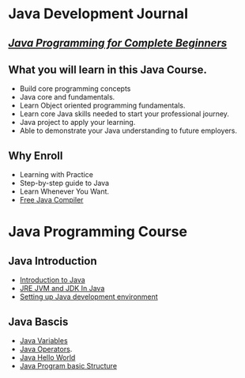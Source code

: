 # Java Development Journal
## _[Java Programming for Complete Beginners](https://www.javadevjournal.com/courses/java-programmin-for-complete-beginners/)_



## What you will learn in this Java Course.

- Build core programming concepts
- Java core and fundamentals.
- Learn Object oriented programming fundamentals.
- Learn core Java skills needed to start your professional journey.
- Java project to apply your learning.
- Able to demonstrate your Java understanding to future employers.

## Why Enroll

- Learning with Practice
- Step-by-step guide to Java
- Learn Whenever You Want.
- [Free Java Compiler](https://editor.javadevjournal.com/java-compiler.html)

# Java Programming Course

## Java Introduction
 - [Introduction to Java](https://www.javadevjournal.com/topics/introduction-to-java/)
 - [JRE JVM and JDK In Java](https://www.javadevjournal.com/topics/jre-jvm-and-jdk-in-java/)
 - [Setting up Java development environment](https://www.javadevjournal.com/topics/setting-up-java-development-environment/)

## Java Bascis
- [Java Variables](https://www.javadevjournal.com/topics/java-variables/)
- [Java Operators](https://www.javadevjournal.com/topics/java-operators/).
- [Java Hello World](https://www.javadevjournal.com/topics/java-hello-world/)
- [Java Program basic Structure](https://www.javadevjournal.com/topics/java-program-basic-structure/)
